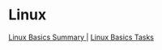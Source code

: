 # Linux
[Linux Basics Summary ](https://docs.google.com/document/d/15ZHkLD5_I8nOUk1CpHXpo8XlerkVAOoLtZwdbLOcgr0/edit?usp=sharing) | 
[Linux Basics Tasks ](https://docs.google.com/document/d/1oe0-bUTO44QvbnRA2CzXOAdrqnuSnDTaLkF-FqH82f8/edit?usp=sharing)